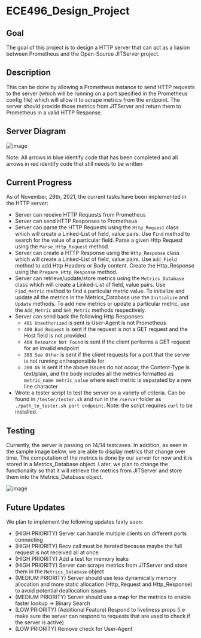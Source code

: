 # ECE496_Design_Project

## Goal

The goal of this project is to design a HTTP server that can act as a liasion between Prometheus and the Open-Source JITServer project.

## Description

This can be done by allowing a Prometheus instance to send HTTP requests to the server (which will be running on a port specified in the Prometheus config file) which will allow it to scrape metrics from the endpoint. The server should provide those metrics from JITServer and return them to Prometheus in a valid HTTP Response. 

## Server Diagram

![image](https://user-images.githubusercontent.com/46902009/143926505-b89aab9d-cc62-436a-91a0-b1fd354a6de1.png)

Note: All arrows in blue identify code that has been completed and all arrows in red identify code that still needs to be written

## Current Progress

As of November, 29th, 2021, the current tasks have been implemented in the HTTP server:

- Server can receive HTTP Requests from Prometheus
- Server can send HTTP Responses to Prometheus
- Server can parse the HTTP Requests using the `Http_Request` class which will create a Linked-List of field, value pairs. Use `Find` method to search for the value of a particular field. Parse a given Http Request using the `Parse_Http_Request` method.
- Server can create a HTTP Response using the `Http_Response` class which will create a Linked-List of field, value pairs. Use `Add_Field` method to add Http Headers or Body content. Create the Http_Response using the `Prepare_Http_Response` method.  
- Server can retrieve/update/store metrics using the `Metrics_Database` class which will create a Linked-List of field, value pairs. Use `Find_Metric` method to find a particular metric value. To initialize and update all the metrics in the Metrics_Database use the `Initialize` and `Update` methods. To add new metrics or update a particular metric, use the `Add_Metric` and `Set_Metric` methods respectively.
- Server can send back the following Http Responses:
  - `401 Unauthorized` is sent is User-Agent is not Prometheus
  - `400 Bad Request` is sent if the request is not a GET request and the Host field is not provided 
  - `404 Resource Not Found` is sent if the client performs a GET request for an invalid endpoint
  - `303 See Other` is sent if the client requests for a port that the server is not running on/responsible for
  - `200 Ok` is sent if the above issues do not occur, the Content-Type is text/plain, and the body includes all the metrics formatted as `metric_name metric_value` where each metric is separated by a new line character 
- Wrote a tester script to test the server on a variety of criteria. Can be found in `/tester/tester.sh` and run in the `/server` folder as `./path_to_tester.sh port endpoint`. Note: the script requires `curl` to be installed.  

## Testing

Currently, the server is passing on 14/14 testcases. In addition, as seen in the sample image below, we are able to display metrics that change over time. The computation of the metrics is done by our server for now and it is stored in a Metrics_Database object. Later, we plan to change the functionality so that it will retrieve the metrics from JITServer and store them into the Metrics_Database object.

![image](https://user-images.githubusercontent.com/46902009/143985492-37beb3c9-34eb-4e86-b305-19ac1f578a78.png)

## Future Updates

We plan to implement the following updates fairly soon:

- (HIGH PRIORITY) Server can handle multiple clients on different ports connecting
- (HIGH PRIORITY) Recv call must be iterated because maybe the full request is not received all at once
- (HIGH PRIORITY) Add a test for memory leaks
- (HIGH PRIORITY) Server can scrape metrics from JITServer and store them in the `Metrics_Database` object
- (MEDIUM PRIORITY) Server should use less dynamically memory allocation and more static allocation (Http_Request and Http_Response) to avoid potential deallocation issues
- (MEDIUM PRIORITY) Server should use a map for the metrics to enable faster lookup -> Binary Search
- (LOW PRIORITY) (Additional Feature) Respond to liveliness props (i.e make sure the server can respond to requests that are used to check if the server is active)
- (LOW PRIORITY) Remove check for User-Agent
